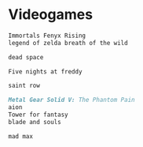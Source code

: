 # Videogames

```markdown
Immortals Fenyx Rising
legend of zelda breath of the wild
```

```markdown
dead space
```

```markdown
Five nights at freddy
```

```markdown
saint row
```

```markdown
Metal Gear Solid V: The Phantom Pain
aion
Tower for fantasy
blade and souls
```

```markdown
mad max
```